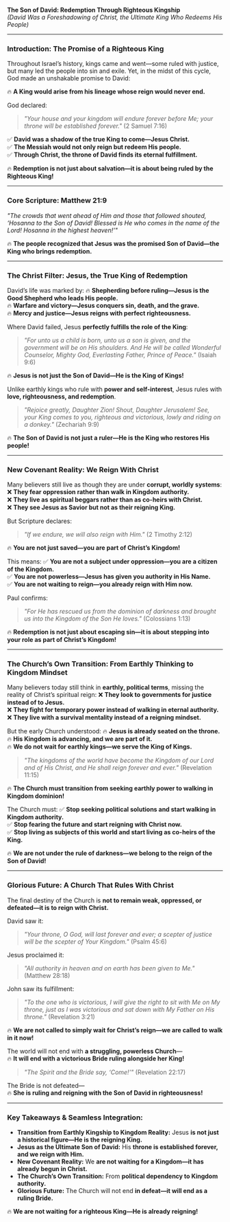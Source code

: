 **The Son of David: Redemption Through Righteous Kingship**  
_(David Was a Foreshadowing of Christ, the Ultimate King Who Redeems His People)_

---

### **Introduction: The Promise of a Righteous King**

Throughout Israel’s history, kings came and went—some ruled with justice, but many led the people into sin and exile. Yet, in the midst of this cycle, God made an unshakable promise to David:

🔥 **A King would arise from his lineage whose reign would never end.**

God declared:

> _"Your house and your kingdom will endure forever before Me; your throne will be established forever."_ (2 Samuel 7:16)

✅ **David was a shadow of the true King to come—Jesus Christ.**  
✅ **The Messiah would not only reign but redeem His people.**  
✅ **Through Christ, the throne of David finds its eternal fulfillment.**

🔥 **Redemption is not just about salvation—it is about being ruled by the Righteous King!**

---

### **Core Scripture: Matthew 21:9**

_"The crowds that went ahead of Him and those that followed shouted, ‘Hosanna to the Son of David! Blessed is He who comes in the name of the Lord! Hosanna in the highest heaven!'"_

🔥 **The people recognized that Jesus was the promised Son of David—the King who brings redemption.**

---

### **The Christ Filter: Jesus, the True King of Redemption**

David’s life was marked by: 🔥 **Shepherding before ruling—Jesus is the Good Shepherd who leads His people.**  
🔥 **Warfare and victory—Jesus conquers sin, death, and the grave.**  
🔥 **Mercy and justice—Jesus reigns with perfect righteousness.**

Where David failed, Jesus **perfectly fulfills the role of the King**:

> _"For unto us a child is born, unto us a son is given, and the government will be on His shoulders. And He will be called Wonderful Counselor, Mighty God, Everlasting Father, Prince of Peace."_ (Isaiah 9:6)

🔥 **Jesus is not just the Son of David—He is the King of Kings!**

Unlike earthly kings who rule with **power and self-interest**, Jesus rules with **love, righteousness, and redemption**.

> _"Rejoice greatly, Daughter Zion! Shout, Daughter Jerusalem! See, your King comes to you, righteous and victorious, lowly and riding on a donkey."_ (Zechariah 9:9)

🔥 **The Son of David is not just a ruler—He is the King who restores His people!**

---

### **New Covenant Reality: We Reign With Christ**

Many believers still live as though they are under **corrupt, worldly systems**: ❌ **They fear oppression rather than walk in Kingdom authority.**  
❌ **They live as spiritual beggars rather than as co-heirs with Christ.**  
❌ **They see Jesus as Savior but not as their reigning King.**

But Scripture declares:

> _"If we endure, we will also reign with Him."_ (2 Timothy 2:12)

🔥 **You are not just saved—you are part of Christ’s Kingdom!**

This means: ✅ **You are not a subject under oppression—you are a citizen of the Kingdom.**  
✅ **You are not powerless—Jesus has given you authority in His Name.**  
✅ **You are not waiting to reign—you already reign with Him now.**

Paul confirms:

> _"For He has rescued us from the dominion of darkness and brought us into the Kingdom of the Son He loves."_ (Colossians 1:13)

🔥 **Redemption is not just about escaping sin—it is about stepping into your role as part of Christ’s Kingdom!**

---

### **The Church’s Own Transition: From Earthly Thinking to Kingdom Mindset**

Many believers today still think in **earthly, political terms**, missing the reality of Christ’s spiritual reign: ❌ **They look to governments for justice instead of to Jesus.**  
❌ **They fight for temporary power instead of walking in eternal authority.**  
❌ **They live with a survival mentality instead of a reigning mindset.**

But the early Church understood: 🔥 **Jesus is already seated on the throne.**  
🔥 **His Kingdom is advancing, and we are part of it.**  
🔥 **We do not wait for earthly kings—we serve the King of Kings.**

> _"The kingdoms of the world have become the Kingdom of our Lord and of His Christ, and He shall reign forever and ever."_ (Revelation 11:15)

🔥 **The Church must transition from seeking earthly power to walking in Kingdom dominion!**

The Church must: ✅ **Stop seeking political solutions and start walking in Kingdom authority.**  
✅ **Stop fearing the future and start reigning with Christ now.**  
✅ **Stop living as subjects of this world and start living as co-heirs of the King.**

🔥 **We are not under the rule of darkness—we belong to the reign of the Son of David!**

---

### **Glorious Future: A Church That Rules With Christ**

The final destiny of the Church is **not to remain weak, oppressed, or defeated—it is to reign with Christ.**

David saw it:

> _"Your throne, O God, will last forever and ever; a scepter of justice will be the scepter of Your Kingdom."_ (Psalm 45:6)

Jesus proclaimed it:

> _"All authority in heaven and on earth has been given to Me."_ (Matthew 28:18)

John saw its fulfillment:

> _"To the one who is victorious, I will give the right to sit with Me on My throne, just as I was victorious and sat down with My Father on His throne."_ (Revelation 3:21)

🔥 **We are not called to simply wait for Christ’s reign—we are called to walk in it now!**

The world will not end with **a struggling, powerless Church**—  
🔥 **It will end with a victorious Bride ruling alongside her King!**

> _"The Spirit and the Bride say, ‘Come!’"_ (Revelation 22:17)

The Bride is not defeated—  
🔥 **She is ruling and reigning with the Son of David in righteousness!**

---

### **Key Takeaways & Seamless Integration:**

- **Transition from Earthly Kingship to Kingdom Reality:** Jesus **is not just a historical figure—He is the reigning King.**
- **Jesus as the Ultimate Son of David:** His **throne is established forever, and we reign with Him.**
- **New Covenant Reality:** We **are not waiting for a Kingdom—it has already begun in Christ.**
- **The Church’s Own Transition:** From **political dependency to Kingdom authority.**
- **Glorious Future:** The Church will not end **in defeat—it will end as a ruling Bride.**

🔥 **We are not waiting for a righteous King—He is already reigning!**
